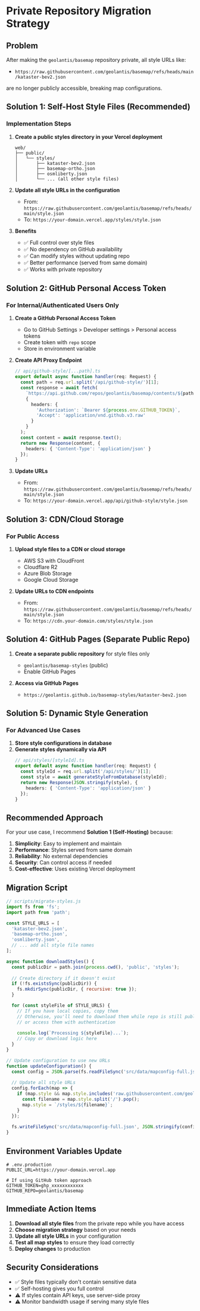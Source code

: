 # Private Repository Migration Strategy

## Problem
After making the `geolantis/basemap` repository private, all style URLs like:
- `https://raw.githubusercontent.com/geolantis/basemap/refs/heads/main/kataster-bev2.json`

are no longer publicly accessible, breaking map configurations.

## Solution 1: Self-Host Style Files (Recommended)

### Implementation Steps

1. **Create a public styles directory in your Vercel deployment**
   ```
   web/
   ├── public/
   │   └── styles/
   │       ├── kataster-bev2.json
   │       ├── basemap-ortho.json
   │       ├── osmliberty.json
   │       └── ... (all other style files)
   ```

2. **Update all style URLs in the configuration**
   - From: `https://raw.githubusercontent.com/geolantis/basemap/refs/heads/main/style.json`
   - To: `https://your-domain.vercel.app/styles/style.json`

3. **Benefits**
   - ✅ Full control over style files
   - ✅ No dependency on GitHub availability
   - ✅ Can modify styles without updating repo
   - ✅ Better performance (served from same domain)
   - ✅ Works with private repository

## Solution 2: GitHub Personal Access Token

### For Internal/Authenticated Users Only

1. **Create a GitHub Personal Access Token**
   - Go to GitHub Settings > Developer settings > Personal access tokens
   - Create token with `repo` scope
   - Store in environment variable

2. **Create API Proxy Endpoint**
   ```typescript
   // api/github-style/[...path].ts
   export default async function handler(req: Request) {
     const path = req.url.split('/api/github-style/')[1];
     const response = await fetch(
       `https://api.github.com/repos/geolantis/basemap/contents/${path}`,
       {
         headers: {
           'Authorization': `Bearer ${process.env.GITHUB_TOKEN}`,
           'Accept': 'application/vnd.github.v3.raw'
         }
       }
     );
     const content = await response.text();
     return new Response(content, {
       headers: { 'Content-Type': 'application/json' }
     });
   }
   ```

3. **Update URLs**
   - From: `https://raw.githubusercontent.com/geolantis/basemap/refs/heads/main/style.json`
   - To: `https://your-domain.vercel.app/api/github-style/style.json`

## Solution 3: CDN/Cloud Storage

### For Public Access

1. **Upload style files to a CDN or cloud storage**
   - AWS S3 with CloudFront
   - Cloudflare R2
   - Azure Blob Storage
   - Google Cloud Storage

2. **Update URLs to CDN endpoints**
   - From: `https://raw.githubusercontent.com/geolantis/basemap/refs/heads/main/style.json`
   - To: `https://cdn.your-domain.com/styles/style.json`

## Solution 4: GitHub Pages (Separate Public Repo)

1. **Create a separate public repository** for style files only
   - `geolantis/basemap-styles` (public)
   - Enable GitHub Pages

2. **Access via GitHub Pages**
   - `https://geolantis.github.io/basemap-styles/kataster-bev2.json`

## Solution 5: Dynamic Style Generation

### For Advanced Use Cases

1. **Store style configurations in database**
2. **Generate styles dynamically via API**
   ```typescript
   // api/styles/[styleId].ts
   export default async function handler(req: Request) {
     const styleId = req.url.split('/api/styles/')[1];
     const style = await generateStyleFromDatabase(styleId);
     return new Response(JSON.stringify(style), {
       headers: { 'Content-Type': 'application/json' }
     });
   }
   ```

## Recommended Approach

For your use case, I recommend **Solution 1 (Self-Hosting)** because:

1. **Simplicity**: Easy to implement and maintain
2. **Performance**: Styles served from same domain
3. **Reliability**: No external dependencies
4. **Security**: Can control access if needed
5. **Cost-effective**: Uses existing Vercel deployment

## Migration Script

```javascript
// scripts/migrate-styles.js
import fs from 'fs';
import path from 'path';

const STYLE_URLS = [
  'kataster-bev2.json',
  'basemap-ortho.json',
  'osmliberty.json',
  // ... add all style file names
];

async function downloadStyles() {
  const publicDir = path.join(process.cwd(), 'public', 'styles');
  
  // Create directory if it doesn't exist
  if (!fs.existsSync(publicDir)) {
    fs.mkdirSync(publicDir, { recursive: true });
  }

  for (const styleFile of STYLE_URLS) {
    // If you have local copies, copy them
    // Otherwise, you'll need to download them while repo is still public
    // or access them with authentication
    
    console.log(`Processing ${styleFile}...`);
    // Copy or download logic here
  }
}

// Update configuration to use new URLs
function updateConfiguration() {
  const config = JSON.parse(fs.readFileSync('src/data/mapconfig-full.json', 'utf8'));
  
  // Update all style URLs
  config.forEach(map => {
    if (map.style && map.style.includes('raw.githubusercontent.com/geolantis/basemap')) {
      const filename = map.style.split('/').pop();
      map.style = `/styles/${filename}`;
    }
  });
  
  fs.writeFileSync('src/data/mapconfig-full.json', JSON.stringify(config, null, 2));
}
```

## Environment Variables Update

```env
# .env.production
PUBLIC_URL=https://your-domain.vercel.app

# If using GitHub token approach
GITHUB_TOKEN=ghp_xxxxxxxxxxxx
GITHUB_REPO=geolantis/basemap
```

## Immediate Action Items

1. **Download all style files** from the private repo while you have access
2. **Choose migration strategy** based on your needs
3. **Update all style URLs** in your configuration
4. **Test all map styles** to ensure they load correctly
5. **Deploy changes** to production

## Security Considerations

- ✅ Style files typically don't contain sensitive data
- ✅ Self-hosting gives you full control
- ⚠️ If styles contain API keys, use server-side proxy
- ⚠️ Monitor bandwidth usage if serving many style files